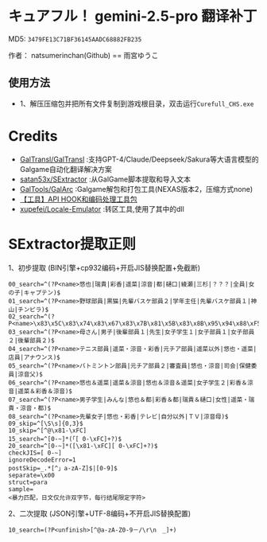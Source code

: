 # キュアフル！ gemini-2.5-pro 翻译补丁

MD5: `3479FE13C71BF36145AADC68882FB235`

作者： natsumerinchan(Github) == 雨宮ゆうこ

## 使用方法
- 1、解压压缩包并把所有文件复制到游戏根目录，双击运行`Curefull_CHS.exe`

# Credits

- [GalTransl/GalTransl](https://github.com/GalTransl/GalTransl.git) :支持GPT-4/Claude/Deepseek/Sakura等大语言模型的Galgame自动化翻译解决方案
- [satan53x/SExtractor](https://github.com/satan53x/SExtractor.git) :从GalGame脚本提取和导入文本
- [GalTools/GalArc](https://github.com/GalTools/GalArc.git) :Galgame解包和打包工具(NEXAS版本2，压缩方式none)
- [【工具】API HOOK和编码处理工具包](https://www.ai2.moe/topic/29225-【工具】api-hook和编码处理工具包)
- [xupefei/Locale-Emulator](https://github.com/xupefei/Locale-Emulator.git) :转区工具,使用了其中的dll

# SExtractor提取正则
1、初步提取
(BIN引擎+cp932编码+开启JIS替换配置+免截断)
```
00_search=^(?P<name>悠也|瑞貴|彩香|遥菜|涼音|都|樋口|綾瀬|三杉|？？？|全員|女の子|キャプテン)$
01_search=^(?P<name>野球部員|黒猫|先輩バスケ部員２|学年主任|先輩バスケ部員１|神山|チンピラ)$
02_search=^(?P<name>\x83\x5C\x83\x74\x83\x67\x83\x7B\x81\x5B\x83\x8B\x95\x94\x88\xF5)$
03_search=^(?P<name>母さん|男子|後輩部員１|先生|女子学生１|女子部員１|女子部員２|後輩部員２)$
04_search=^(?P<name>テニス部員|遥菜・涼音・彩香|元チア部員|遥菜以外|悠也・遥菜|店員|アナウンス)$
05_search=^(?P<name>バトミントン部員|元チア部員２|審査員|悠也・涼音|司会|保健委員|涼音父)$
06_search=^(?P<name>悠也＆遥菜|遥菜＆涼音|悠也＆涼音＆遥菜|女子学生２|彩香＆涼音|遥菜＆彩香＆涼音)$
07_search=^(?P<name>男子学生|みんな|悠也＆都|彩香＆都|瑞貴＆樋口|女性|遥菜・瑞貴・涼音・都)$
08_search=^(?P<name>先輩女子|悠也・彩香|テレビ|自分以外|ＴＶ|涼音母)$
09_skip=^[\S\s]{0,3}$
10_skip=^[^@\x81-\xFC]
15_search=^[0-~]*(「[ 0-\xFC]+?)$
20_search=^[0-~]*([\x81-\xFC][ 0-\xFC]+?)$
checkJIS=[ 0-~]
ignoreDecodeError=1
postSkip=_.*[^」a-zA-Z]$|[0-9]$
separate=\x00
struct=para
sample=
<暴力匹配，日文仅允许双字节，每行结尾限定字符>
```

2、二次提取
(JSON引擎+UTF-8编码+不开启JIS替换配置)
```
10_search=(?P<unfinish>[^@a-zA-Z0-9－/\r\n　_]+)
```
